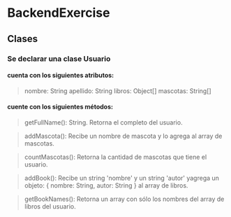 # BackendExercise

##  Clases

### Se declarar una clase Usuario 

#### cuenta con los siguientes atributos:
> nombre: String
> apellido: String
> libros: Object[]
> mascotas: String[]

#### cuente con los siguientes métodos:

> getFullName(): String. Retorna el completo del usuario. 

> addMascota(): Recibe un nombre de mascota y lo agrega al array de mascotas.

> countMascotas(): Retorna la cantidad de mascotas que tiene el usuario.

> addBook(): Recibe un string 'nombre' y un string 'autor' yagrega un objeto: { nombre: String, autor: String } al array de libros.

>getBookNames(): Retorna un array con sólo los nombres del array de libros del usuario.



